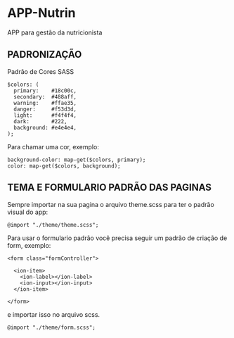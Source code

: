 # APP-Nutrin
APP para gestão da nutricionista


PADRONIZAÇÃO
---------------
Padrão de Cores SASS

```
$colors: (
  primary:    #18c00c,
  secondary:  #488aff,
  warning:    #ffae35,
  danger:     #f53d3d,
  light:      #f4f4f4,
  dark:       #222,
  background: #e4e4e4,
);
```

Para chamar uma cor, exemplo:

```
background-color: map-get($colors, primary);
color: map-get($colors, background);
```

TEMA E FORMULARIO PADRÃO DAS PAGINAS
-------------------------

Sempre importar na sua pagina o arquivo theme.scss para ter o padrão visual do app:

```
@import "./theme/theme.scss";
```

Para usar o formulario padrão você precisa seguir um padrão de criação de form, exemplo:

```
<form class="formController">
  
  <ion-item>
    <ion-label></ion-label>
    <ion-input></ion-input>
  </ion-item>  
  
</form>
```

e importar isso no arquivo scss.

```
@import "./theme/form.scss";
```
